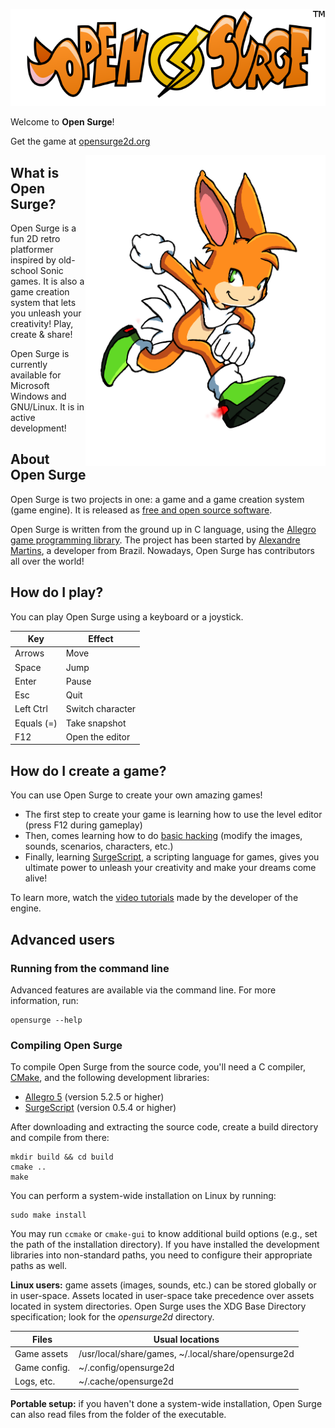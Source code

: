 ![Open Surge](logo.png)

Welcome to **Open Surge**!

Get the game at [opensurge2d.org](http://opensurge2d.org)

<img src="surge.png" alt="Surge" width="384" align="right">

## What is Open Surge?

Open Surge is a fun 2D retro platformer inspired by old-school Sonic games. It is also a game creation system that lets you unleash your creativity! Play, create & share!

Open Surge is currently available for Microsoft Windows and GNU/Linux. It is in active development!

## About Open Surge

Open Surge is two projects in one: a game and a game creation system (game engine). It is released as [free and open source software](https://en.wikipedia.org/wiki/Free_and_open-source_software).

Open Surge is written from the ground up in C language, using the [Allegro game programming library](http://liballeg.org). The project has been started by [Alexandre Martins](http://github.com/alemart), a developer from Brazil. Nowadays, Open Surge has contributors all over the world!

## How do I play?

You can play Open Surge using a keyboard or a joystick.

| Key           | Effect          
| --------------|------------------|
| Arrows        | Move             |
| Space         | Jump             |
| Enter         | Pause            |
| Esc           | Quit             |
| Left Ctrl     | Switch character |
| Equals (=)    | Take snapshot    |
| F12           | Open the editor  |

## How do I create a game?

You can use Open Surge to create your own amazing games!

* The first step to create your game is learning how to use the level editor (press F12 during gameplay)
* Then, comes learning how to do [basic hacking](http://opensurge2d.org) (modify the images, sounds, scenarios, characters, etc.)
* Finally, learning [SurgeScript](http://docs.opensurge2d.org), a scripting language for games, gives you ultimate power to unleash your creativity and make your dreams come alive!

To learn more, watch the [video tutorials](http://youtube.com/alemart88) made by the developer of the engine.

## Advanced users

### Running from the command line

Advanced features are available via the command line. For more information, run:

```
opensurge --help
```

### Compiling Open Surge

To compile Open Surge from the source code, you'll need a C compiler, [CMake](http://cmake.org), and the following development libraries:

* [Allegro 5](http://liballeg.org) (version 5.2.5 or higher)
* [SurgeScript](http://github.com/alemart/surgescript) (version 0.5.4 or higher)

After downloading and extracting the source code, create a build directory and compile from there:

```
mkdir build && cd build
cmake ..
make
```

You can perform a system-wide installation on Linux by running:

```
sudo make install
```

You may run `ccmake` or `cmake-gui` to know additional build options (e.g., set the path of the installation directory). If you have installed the development libraries into non-standard paths, you need to configure their appropriate paths as well.

**Linux users:** game assets (images, sounds, etc.) can be stored globally or in user-space. Assets located in user-space take precedence over assets located in system directories. Open Surge uses the XDG Base Directory specification; look for the *opensurge2d* directory.

| Files         | Usual locations       |
| --------------|-----------------------|
| Game assets   | /usr/local/share/games, ~/.local/share/opensurge2d |
| Game config.  | ~/.config/opensurge2d |
| Logs, etc.    | ~/.cache/opensurge2d  |

**Portable setup:** if you haven't done a system-wide installation, Open Surge can also read files from the folder of the executable.